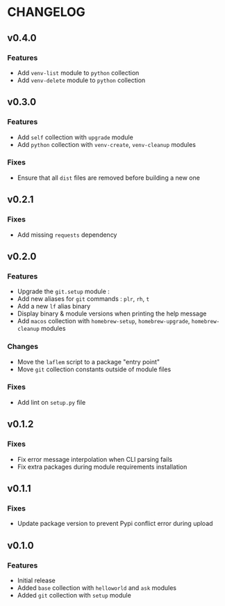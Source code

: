 # CHANGELOG

## v0.4.0

### Features

- Add `venv-list` module to `python` collection
- Add `venv-delete` module to `python` collection


## v0.3.0

### Features

- Add `self` collection with `upgrade` module
- Add `python` collection with `venv-create`, `venv-cleanup` modules

### Fixes

- Ensure that all `dist` files are removed before building a new one


## v0.2.1

### Fixes

- Add missing `requests` dependency


## v0.2.0

### Features

- Upgrade the `git.setup` module :
 - Add new aliases for `git` commands : `plr`, `rh`, `t`
- Add a new `lf` alias binary
- Display binary & module versions when printing the help message
- Add `macos` collection with `homebrew-setup`, `homebrew-upgrade`, `homebrew-cleanup` modules

### Changes

- Move the `laflem` script to a package "entry point"
- Move `git` collection constants outside of module files

### Fixes

- Add lint on `setup.py` file


## v0.1.2

### Fixes

- Fix error message interpolation when CLI parsing fails
- Fix extra packages during module requirements installation


## v0.1.1

### Fixes

- Update package version to prevent Pypi conflict error during upload


## v0.1.0

### Features

- Initial release
- Added `base` collection with `helloworld` and `ask` modules
- Added `git` collection with `setup` module
